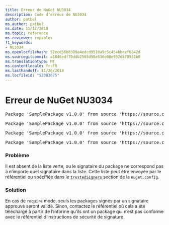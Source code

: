 ```yaml
---
title: Erreur de NuGet NU3034
description: Code d’erreur de NU3034
author: patbel
ms.author: patbel
ms.date: 11/12/2018
ms.topic: reference
ms.reviewer: rmpablos
f1_keywords:
- NU3034
ms.openlocfilehash: 52ecd56b8389a4edcd9510a9c5c454bbaef6842d
ms.sourcegitcommit: a1846edf70ddb2505d58e536e08e952d870931b0
ms.translationtype: MT
ms.contentlocale: fr-FR
ms.lasthandoff: 11/26/2018
ms.locfileid: "52303675"
---
```

# <a name="nuget-error-nu3034"></a>Erreur de NuGet NU3034

<pre>Package 'SamplePackage v1.0.0' from source 'https://source.com/index.json': signatureValidationMode is set to require, so packages are allowed only if signed by trusted signers; however, no trusted signers were specified.</pre>
<pre>Package 'SamplePackage v1.0.0' from source 'https://source.com/index.json': The package signature certificate fingerprint does not match any certificate fingerprint in the allow list.</pre>
<pre>Package 'SamplePackage v1.0.0' from source 'https://source.com/index.json': This repository indicated that all its packages are repository signed; however, it listed no signing certificates.</pre>
<pre>Package 'SamplePackage v1.0.0' from source 'https://source.com/index.json': This package was not repository signed with a certificate listed by this repository.</pre>

### <a name="issue"></a>Problème

Il est absent de la liste verte, ou le signataire du package ne correspond pas à n’importe quel signataire dans la liste. Cette liste peut être envoyée par le référentiel ou spécifiée dans le [ `trustedSigners` ](../nuget-config-file.md#trustedsigners-section) section de la `nuget.config`.

### <a name="solution"></a>Solution

En cas de `require` mode, seuls les packages signés par un signataire approuvé seront validé. Sinon, contactez le référentiel où cela a été téléchargé à partir de l’informe qu’ils ont un package qui n’est pas conforme avec le référentiel d’instructions de sécurité de signature.